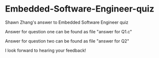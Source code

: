 # Embedded-Software-Engineer-quiz
Shawn Zhang's answer to Embedded Software Engineer quiz

Answer for question one can be found as file "answer for Q1.c"

Answer for question two can be found as file "answer for Q2"

I look forward to hearing your feedback!
